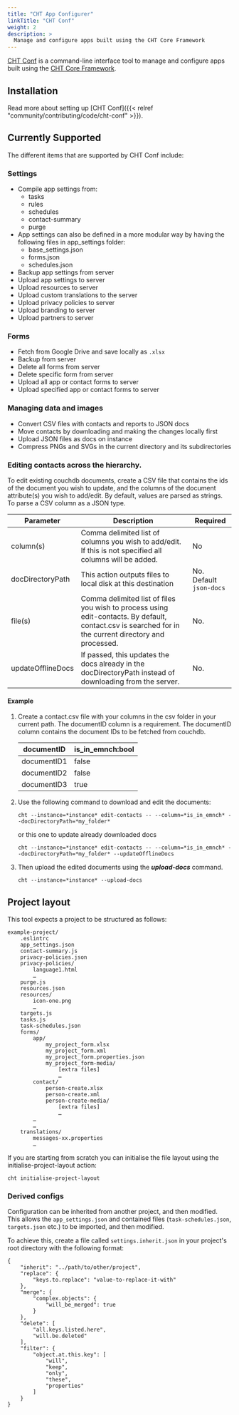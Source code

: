 ```yaml
---
title: "CHT App Configurer"
linkTitle: "CHT Conf"
weight: 2
description: >
  Manage and configure apps built using the CHT Core Framework
---
```


[CHT Conf](https://github.com/medic/cht-conf) is a command-line interface tool to manage and configure apps built using the [CHT Core Framework](https://github.com/medic/cht-core).

## Installation
Read more about setting up [CHT Conf]({{< relref "community/contributing/code/cht-conf" >}}).

## Currently Supported
The different items that are supported by CHT Conf include:

### Settings
* Compile app settings from:
    - tasks
    - rules
    - schedules
    - contact-summary
    - purge
* App settings can also be defined in a more modular way by having the following files in app_settings folder:
    - base_settings.json
    - forms.json
    - schedules.json
* Backup app settings from server
* Upload app settings to server
* Upload resources to server
* Upload custom translations to the server
* Upload privacy policies to server
* Upload branding to server
* Upload partners to server

### Forms
* Fetch from Google Drive and save locally as `.xlsx`
* Backup from server
* Delete all forms from server
* Delete specific form from server
* Upload all app or contact forms to server
* Upload specified app or contact forms to server

### Managing data and images
* Convert CSV files with contacts and reports to JSON docs
* Move contacts by downloading and making the changes locally first
* Upload JSON files as docs on instance
* Compress PNGs and SVGs in the current directory and its subdirectories

### Editing contacts across the hierarchy.
To edit existing couchdb documents, create a CSV file that contains the ids of the document you wish to update, and the columns of the document attribute(s) you wish to add/edit. By default, values are parsed as strings. To parse a CSV column as a JSON type.

| Parameter         | Description                                                                                                                                            | Required                |
|-------------------|--------------------------------------------------------------------------------------------------------------------------------------------------------|-------------------------|
| column(s)         | Comma delimited list of columns you wish to add/edit. If this is not specified all columns will be added.                                              | No                      |
| docDirectoryPath  | This action outputs files to local disk at this destination                                                                                            | No. Default `json-docs` |
| file(s)           | Comma delimited list of files you wish to process using edit-contacts. By default, contact.csv is searched for in the current directory and processed. | No.                     |
| updateOfflineDocs | If passed, this updates the docs already in the docDirectoryPath instead of downloading from the server.                                               | No.                     |

#### Example
1. Create a contact.csv file with your columns in the csv folder in your current path. The documentID column is a requirement. The documentID column contains the document IDs to be fetched from couchdb.

   | documentID  | is_in_emnch:bool | 
   |-------------|------------------|
   | documentID1 | false            |
   | documentID2 | false            |
   | documentID3 | true             |

2. Use the following command to download and edit the documents:
   ```
   cht --instance=*instance* edit-contacts -- --column=*is_in_emnch* --docDirectoryPath=*my_folder*
   ```
   or this one to update already downloaded docs
   ```
   cht --instance=*instance* edit-contacts -- --column=*is_in_emnch* --docDirectoryPath=*my_folder* --updateOfflineDocs
   ```

3. Then upload the edited documents using the _**upload-docs**_ command.
   ```
   cht --instance=*instance* --upload-docs
   ```

## Project layout

This tool expects a project to be structured as follows:
```
example-project/
	.eslintrc
	app_settings.json
	contact-summary.js
	privacy-policies.json
	privacy-policies/
	    language1.html
	    …
	purge.js
	resources.json
	resources/
		icon-one.png
		…
	targets.js
	tasks.js
	task-schedules.json
	forms/
		app/
			my_project_form.xlsx
			my_project_form.xml
			my_project_form.properties.json
			my_project_form-media/
				[extra files]
				…
		contact/
			person-create.xlsx
			person-create.xml
			person-create-media/
				[extra files]
				…
		…
		…
	translations/
		messages-xx.properties
		…
```

If you are starting from scratch you can initialise the file layout using the initialise-project-layout action:
```
cht initialise-project-layout
```

### Derived configs

Configuration can be inherited from another project, and then modified.  This allows the `app_settings.json` and contained files (`task-schedules.json`, `targets.json` etc.) to be imported, and then modified.

To achieve this, create a file called `settings.inherit.json` in your project's root directory with the following format:
```
{
	"inherit": "../path/to/other/project",
	"replace": {
		"keys.to.replace": "value-to-replace-it-with"
	},
	"merge": {
		"complex.objects": {
			"will_be_merged": true
		}
	},
	"delete": [
		"all.keys.listed.here",
		"will.be.deleted"
	],
	"filter": {
		"object.at.this.key": [
			"will",
			"keep",
			"only",
			"these",
			"properties"
		]
	}
}
```
